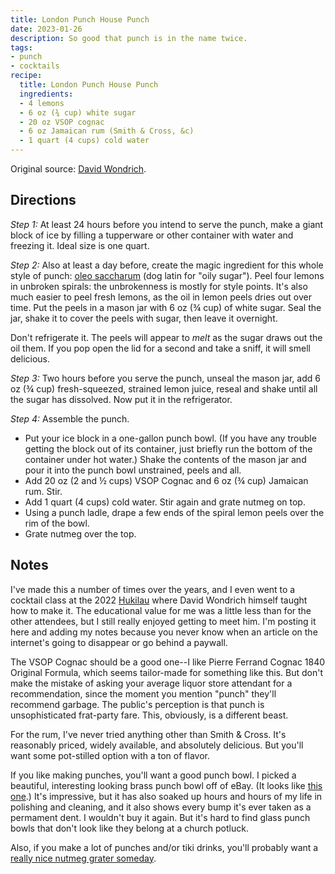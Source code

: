 ```yaml
---
title: London Punch House Punch
date: 2023-01-26
description: So good that punch is in the name twice.
tags:
- punch
- cocktails
recipe:
  title: London Punch House Punch
  ingredients:
  - 4 lemons
  - 6 oz (¾ cup) white sugar
  - 20 oz VSOP cognac
  - 6 oz Jamaican rum (Smith & Cross, &c)
  - 1 quart (4 cups) cold water
---
```


Original source: [David Wondrich](https://www.thedailybeast.com/whats-the-ultimate-holiday-party-drink-cognac-punch).

## Directions

*Step 1:* At least 24 hours before you intend to serve the punch, make a giant block of ice by filling a tupperware or other container with water and freezing it. Ideal size is one quart.

*Step 2:* Also at least a day before, create the magic ingredient for this whole style of punch: [oleo saccharum](https://www.saveur.com/how-to-make-oleo-saccharum/) (dog latin for "oily sugar"). Peel four lemons in unbroken spirals: the unbrokenness is mostly for style points. It's also much easier to peel fresh lemons, as the oil in lemon peels dries out over time. Put the peels in a mason jar with 6 oz (¾ cup) of white sugar. Seal the jar, shake it to cover the peels with sugar, then leave it overnight.

Don't refrigerate it. The peels will appear to _melt_ as the sugar draws out the oil them. If you pop open the lid for a second and take a sniff, it will smell delicious.

*Step 3:* Two hours before you serve the punch, unseal the mason jar, add 6 oz (¾ cup) fresh-squeezed, strained lemon juice, reseal and shake until all the sugar has dissolved. Now put it in the refrigerator.

*Step 4:* Assemble the punch.

* Put your ice block in a one-gallon punch bowl. (If you have any trouble getting the block out of its container, just briefly run the bottom of the container under hot water.) Shake the contents of the mason jar and pour it into the punch bowl unstrained, peels and all.
* Add 20 oz (2 and ½ cups) VSOP Cognac and 6 oz (¾ cup) Jamaican rum. Stir.
* Add 1 quart (4 cups) cold water. Stir again and grate nutmeg on top.
* Using a punch ladle, drape a few ends of the spiral lemon peels over the rim of the bowl.
* Grate nutmeg over the top.

## Notes

I've made this a number of times over the years, and I even went to a cocktail class at the 2022 [Hukilau](https://www.thehukilau.com/) where David Wondrich himself taught how to make it. The educational value for me was a little less than for the other attendees, but I still really enjoyed getting to meet him. I'm posting it here and adding my notes because you never know when an article on the internet's going to disappear or go behind a paywall.

The VSOP Cognac should be a good one--I like Pierre Ferrand Cognac 1840 Original Formula, which seems tailor-made for something like this. But don't make the mistake of asking your average liquor store attendant for a recommendation, since the moment you mention "punch" they'll recommend garbage. The public's perception is that punch is unsophisticated frat-party fare. This, obviously, is a different beast.

For the rum, I've never tried anything other than Smith & Cross. It's reasonably priced, widely available, and absolutely delicious. But you'll want some pot-stilled option with a ton of flavor.

If you like making punches, you'll want a good punch bowl. I picked a beautiful, interesting looking brass punch bowl off of eBay. (It looks like [this one](https://laurelleaffarm.com/brass-punch-set.htm).) It's impressive, but it has also soaked up hours and hours of my life in polishing and cleaning, and it also shows every bump it's ever taken as a permament dent. I wouldn't buy it again. But it's hard to find glass punch bowls that don't look like they belong at a church potluck.

Also, if you make a lot of punches and/or tiki drinks, you'll probably want a [really nice nutmeg grater someday](https://www.cocktailkingdom.com/wondrich-ashley-nutmeg-grater).
